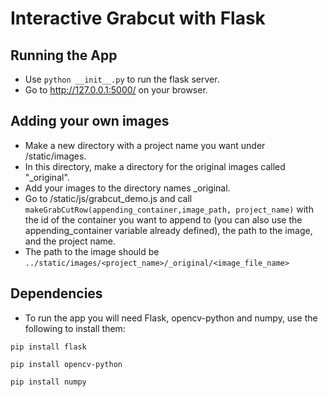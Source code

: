 # Interactive Grabcut with Flask

## Running the App

* Use `python __init__.py` to run the flask server. 
* Go to http://127.0.0.1:5000/ on your browser. 

## Adding your own images
* Make a new directory with a project name you want under /static/images. 
* In this directory, make a directory for the original images called "_original".
* Add your images to the directory names _original.
* Go to /static/js/grabcut_demo.js and call 
`makeGrabCutRow(appending_container,image_path, project_name)` 
   with the id of the container you want to append to (you can also use the appending_container variable already defined), the path to the image, and the project name. 
* The path to the image should be `../static/images/<project_name>/_original/<image_file_name>`

## Dependencies
* To run the app you will need Flask, opencv-python and numpy, use the following to install them:

`pip install flask` 

`pip install opencv-python` 

`pip install numpy`

